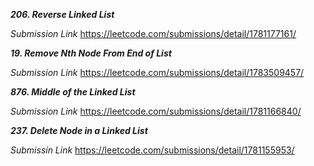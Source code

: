***206. Reverse Linked List***

*Submission Link*
https://leetcode.com/submissions/detail/1781177161/



***19. Remove Nth Node From End of List***

*Submission Link*
https://leetcode.com/submissions/detail/1783509457/



***876. Middle of the Linked List***

*Submission Link*
https://leetcode.com/submissions/detail/1781166840/



***237. Delete Node in a Linked List***

*Submissin Link*
https://leetcode.com/submissions/detail/1781155953/


